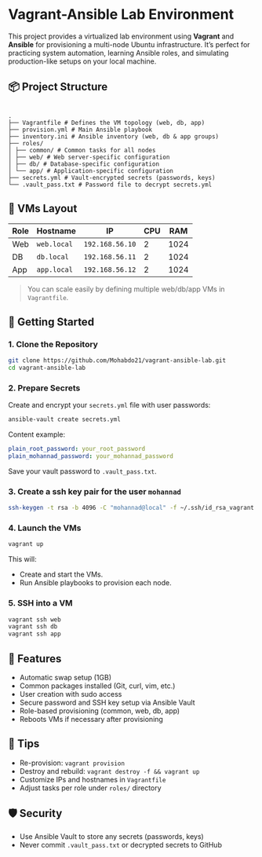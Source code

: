# Vagrant-Ansible Lab Environment

This project provides a virtualized lab environment using **Vagrant** and **Ansible** for provisioning a multi-node Ubuntu infrastructure. It’s perfect for practicing system automation, learning Ansible roles, and simulating production-like setups on your local machine.

## 📦 Project Structure

```

.
├── Vagrantfile # Defines the VM topology (web, db, app)
├── provision.yml # Main Ansible playbook
├── inventory.ini # Ansible inventory (web, db & app groups)
├── roles/
│ ├── common/ # Common tasks for all nodes
│ ├── web/ # Web server-specific configuration
│ ├── db/ # Database-specific configuration
│ └── app/ # Application-specific configuration
├── secrets.yml # Vault-encrypted secrets (passwords, keys)
└── .vault_pass.txt # Password file to decrypt secrets.yml

```

## 🧱 VMs Layout

| Role | Hostname    | IP              | CPU | RAM  |
| ---- | ----------- | --------------- | --- | ---- |
| Web  | `web.local` | `192.168.56.10` | 2   | 1024 |
| DB   | `db.local`  | `192.168.56.11` | 2   | 1024 |
| App  | `app.local` | `192.168.56.12` | 2   | 1024 |

> You can scale easily by defining multiple web/db/app VMs in `Vagrantfile`.

## 🚀 Getting Started

### 1. Clone the Repository

```bash
git clone https://github.com/Mohabdo21/vagrant-ansible-lab.git
cd vagrant-ansible-lab
```

### 2. Prepare Secrets

Create and encrypt your `secrets.yml` file with user passwords:

```bash
ansible-vault create secrets.yml
```

Content example:

```yaml
plain_root_password: your_root_password
plain_mohannad_password: your_mohannad_password
```

Save your vault password to `.vault_pass.txt`.

### 3. Create a ssh key pair for the user `mohannad`

```bash
ssh-keygen -t rsa -b 4096 -C "mohannad@local" -f ~/.ssh/id_rsa_vagrant
```

### 4. Launch the VMs

```bash
vagrant up
```

This will:

- Create and start the VMs.
- Run Ansible playbooks to provision each node.

### 5. SSH into a VM

```bash
vagrant ssh web
vagrant ssh db
vagrant ssh app
```

## 🔧 Features

- Automatic swap setup (1GB)
- Common packages installed (Git, curl, vim, etc.)
- User creation with sudo access
- Secure password and SSH key setup via Ansible Vault
- Role-based provisioning (common, web, db, app)
- Reboots VMs if necessary after provisioning

## 📜 Tips

- Re-provision: `vagrant provision`
- Destroy and rebuild: `vagrant destroy -f && vagrant up`
- Customize IPs and hostnames in `Vagrantfile`
- Adjust tasks per role under `roles/` directory

## 🛡️ Security

- Use Ansible Vault to store any secrets (passwords, keys)
- Never commit `.vault_pass.txt` or decrypted secrets to GitHub
